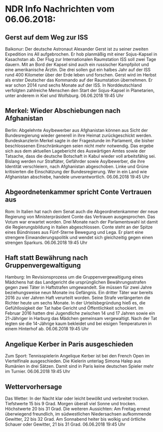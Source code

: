 # NDR Info Nachrichten vom 06.06.2018:


## Gerst auf dem Weg zur ISS
Baikonur:         Der deutsche Astronaut Alexander Gerst ist zu seiner zweiten Expedition ins All aufgebrochen. Er hob planmäßig mit einer Sojus-Kapsel in Kasachstan ab. Der Flug zur Internationalen Raumstation ISS soll zwei Tage dauern. Mit an Bord der Kapsel sind auch ein russischer Kampfpilot und eine amerikanische Ärztin. Die drei sollen gut ein halbes Jahr auf der ISS rund 400 Kilometer über der Erde leben und forschen. Gerst wird im Herbst als erster Deutscher das Kommando auf der Raumstation übernehmen. Er war schon 2014 rund sechs Monate auf der ISS. In Norddeutschland verfolgten zahlreiche Menschen den Start der Sojus-Kapsel in Planetarien, unter anderem in Kiel und Wolfsburg. 06.06.2018 19:45 Uhr 

## Merkel: Wieder Abschiebungen nach Afghanistan
Berlin:	Abgelehnte Asylbewerber aus Afghanistan können aus Sicht der Bundesregierung wieder generell in ihre Heimat zurückgeschickt werden. Bundeskanzlerin Merkel sagte in der Fragestunde im Parlament, die bisher beschlossenen Einschränkungen seien nicht mehr notwendig. Das ergebe sich aus dem aktuellen Lagebericht des Auswärtigen Amtes sowie der Tatsache, dass die deutsche Botschaft in Kabul wieder voll arbeitsfähig sei. Bislang werden nur Straftäter, Gefährder sowie Asylbewerber, die ihre Identität verschleiern, nach Afghanistan abgeschoben. Linke und Grüne kritisierten die Einschätzung der Bundesregierung. Wer in ein Land wie Afghanistan abschiebe, handele unverantwortlich. 06.06.2018 19:45 Uhr 

## Abgeordnetenkammer spricht Conte Vertrauen aus
Rom:	In Italien hat nach dem Senat auch die Abgeordnetenkammer der neue Regierung von Ministerpräsident Conte das Vertrauen ausgesprochen. Das Votum war erwartet worden. Drei Monate nach der Parlamentswahl ist damit die Regierungsbildung in Italien abgeschlossen. Conte steht an der Spitze eines Bündnisses aus Fünf-Sterne Bewegung und Lega. Er plant eine strengere Einwanderungspolitik und wendet sich gleichzeitig gegen einen strengen Sparkurs. 06.06.2018 19:45 Uhr 

## Haft statt Bewährung nach Gruppenvergewaltigung
Hamburg: Im Revisionsprozess um die Gruppenvergewaltigung eines Mädchens hat das Landgericht die ursprünglichen Bewährungsstrafen gegen zwei Täter in Haftstrafen umgewandelt. Sie müssen für zwei Jahre beziehungsweise neun Monate ins Gefängnis. Ein dritter Täter war bereits 2016 zu vier Jahren Haft verurteilt worden. Seine Strafe verlängerten die Richter heute um sechs Monate. In der Urteilsbegründung hieß es, die Gefühllosigkeit der Tat habe Gericht und Öffentlichkeit schockiert. Im Februar 2016 hatten drei Jugendliche zwischen 14 und 17 Jahren sowie ein 21-Jähriger in Harburg das Mädchen gemeinsam vergewaltigt. Nach der Tat legten sie die 14-Jährige kaum bekleidet und bei eisigen Temperaturen in einem Hinterhof ab. 06.06.2018 19:45 Uhr 

## Angelique Kerber in Paris ausgeschieden
Zum Sport:	Tennisspielerin Angelique Kerber ist bei den French Open im Viertelfinale ausgeschieden. Die Kielerin unterlag Simona Halep aus Rumänien in drei Sätzen. Damit sind in Paris keine deutschen Spieler mehr im Turnier. 06.06.2018 19:45 Uhr 

## Wettervorhersage
Das Wetter: In der Nacht klar oder leicht bewölkt und verbreitet trocken. Tiefstwerte 15 bis 9 Grad. Morgen überall viel Sonne und trocken. Höchstwerte 20 bis 31 Grad. Die weiteren Aussichten: Am Freitag erneut überwiegend freundlich, im südwestlichen Niedersachsen aufkommende Gewitter, 22 bis 32 Grad. Am Sonnabend heiter bis wolkig und örtliche Schauer oder Gewitter, 21 bis 31 Grad. 06.06.2018 19:45 Uhr 
